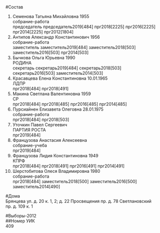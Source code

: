 #Состав  
1. Семенова Татьяна Михайловна 1955  
    собрание-работа  
    председатель председатель2019[484] прг2018[2225] прг2016[2225] прг2014[2225] прг2012[1804]  
2. Антипов Александр Константинович 1956  
    собрание-работа  
    заместитель заместитель2019[484] заместитель2018[503] заместитель2016[503] прг2014[503]  
3. Бычкова Ольга Юрьевна 1990  
    РОДИНА  
    секретарь секретарь2019[484] секретарь2018[503] секретарь2016[503] заместитель2014[503]  
4. Красавцева Елена Константиновна 10.01.1965  
    ЛДПР  
    прг2018[484] прг2018[491]  
5. Макина Светлана Валентиновна 1959  
    СР  
    прг2018[484] прг2018[485] прг2016[485] прг2014[485]  
6. Пурсиайнен Елизавета Олеговна 28.01.1975  
    собрание-работа  
    прг2018[484] прг2018[503]  
7. Уточкин Павел Сергеевич  
    ПАРТИЯ РОСТА  
    прг2019[484]  
8. Французова Анастасия Алексеевна  
    собрание-учеба  
    прг2019[484]  
9. Французова Лидия Константиновна 1949  
    КПРФ  
    прг2018[484] прг2018[491] прг2016[491] прг2014[491]  
10. Шерстобитова Олеся Владимировна 1980  
    собрание-работа  
    прг2018[484] заместитель2018[500] заместитель2016[500] заместитель2014[490]  

#Дома  
Брянцева ул. д. 20 к. 1, 2; д. 22 Просвещения пр. д. 78 Светлановский пр. д. 109 к. 1  
  
#Выборы-2012  
##Номер УИК  
409  
